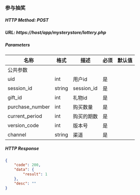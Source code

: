 ### 参与抽奖

##### HTTP Method: POST
##### URL: https://host/app/mysterystore/lottery.php


#####  Parameters
名称|格式|描述|必须|默认值
---|---|---|---|---
公共参数| | |
uid|int|用户id |是
session_id|string|session_id|是
gift_id|int|礼物id|是
purchase_number|int|购买数量|是
current_period|int|购买的期数|是
version_code|int|版本号|是
channel|string|渠道|是

##### HTTP Response
```json
{
    "code": 200,
    "data": {
        "result": 1
    },
    "desc": ""
}
```